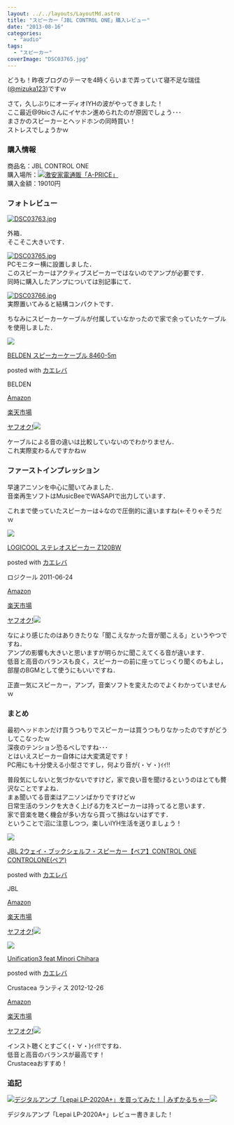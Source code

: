 ```yaml
---
layout: ../../layouts/LayoutMd.astro
title: "スピーカー「JBL CONTROL ONE」購入レビュー"
date: "2013-08-16"
categories: 
  - "audio"
tags: 
  - "スピーカー"
coverImage: "DSC03765.jpg"
---
```


どうも！昨夜ブログのテーマを4時くらいまで弄っていて寝不足な瑞佳([@mizuka123](https://twitter.com/mizuka123))ですｗ

さて，久しぶりにオーディオIYHの波がやってきました！  
ここ最近@9bicさんにイヤホン進められたのが原因でしょう･･･  
まさかのスピーカーとヘッドホンの同時買い！  
ストレスでしょうかｗ

### 購入情報

商品名：JBL CONTROL ONE  
購入場所：[![](//ad.jp.ap.valuecommerce.com/servlet/gifbanner?sid=3066752&pid=882138799)激安家電通販「A-PRICE」](//ck.jp.ap.valuecommerce.com/servlet/referral?sid=3066752&pid=882138799)  
購入金額：19010円

### フォトレビュー

[![DSC03763.jpg](images/9523824650_80466abf8e_b.jpg)](http://www.flickr.com/photos/67522130@N08/9523824650/ "DSC03763.jpg")

外箱．  
そこそこ大きいです．

[![DSC03765.jpg](images/9523825654_d2e222efd7_b.jpg)](http://www.flickr.com/photos/67522130@N08/9523825654/ "DSC03765.jpg")  
PCモニター横に設置しました．  
このスピーカーはアクティブスピーカーではないのでアンプが必要です．  
同時に購入したアンプについては別記事にて．

[![DSC03766.jpg](images/9521042545_c262d02c6a_b.jpg)](http://www.flickr.com/photos/67522130@N08/9521042545/ "DSC03766.jpg")  
実際置いてみると結構コンパクトです．

ちなみにスピーカーケーブルが付属していなかったので家で余っていたケーブルを使用しました．

[![](images/31OeNquO2sL._SL160_.jpg)](https://www.amazon.co.jp/exec/obidos/ASIN/B0048ZGVNI/mizuka123-22/ref=nosim/)

[BELDEN スピーカーケーブル 8460-5m](https://www.amazon.co.jp/exec/obidos/ASIN/B0048ZGVNI/mizuka123-22/ref=nosim/)

posted with [カエレバ](http://kaereba.com)

BELDEN

[Amazon](http://www.amazon.co.jp/gp/search?keywords=BELDEN%20%83X%83s%81%5B%83J%81%5B%83P%81%5B%83u%83%8B&__mk_ja_JP=%83J%83%5E%83J%83i&tag=mizuka123-22 "アマゾン")

[楽天市場](http://hb.afl.rakuten.co.jp/hgc/032b53ee.4b34c5ee.0f4a541e.f440145e/?pc=http%3A%2F%2Fsearch.rakuten.co.jp%2Fsearch%2Fmall%2FBELDEN%2520%25E3%2582%25B9%25E3%2583%2594%25E3%2583%25BC%25E3%2582%25AB%25E3%2583%25BC%25E3%2582%25B1%25E3%2583%25BC%25E3%2583%2596%25E3%2583%25AB%2F-%2Ff.1-p.1-s.1-sf.0-st.A-v.2%3Fx%3D0%26scid%3Daf_ich_link_urltxt%26m%3Dhttp%3A%2F%2Fm.rakuten.co.jp%2F "楽天市場")

[ヤフオク!![](//ad.jp.ap.valuecommerce.com/servlet/gifbanner?sid=3066752&pid=881990645)](//ck.jp.ap.valuecommerce.com/servlet/referral?sid=3066752&pid=881990645&vc_url=http%3A%2F%2Fauctions.search.yahoo.co.jp%2Fsearch%3Fvo%3D%26ve%3D%26auccat%3D0%26aucminprice%3D%26aucmaxprice%3D%26aucmin_bidorbuy_price%3D%26aucmax_bidorbuy_price%3D%26loc_cd%3D0%26abatch%3D0%26istatus%3D0%26filtered%3D1%26ei%3DUTF-8%26tab_ex%3Dcommerce%26va%3DBELDEN%2520%25E3%2582%25B9%25E3%2583%2594%25E3%2583%25BC%25E3%2582%25AB%25E3%2583%25BC%25E3%2582%25B1%25E3%2583%25BC%25E3%2583%2596%25E3%2583%25AB "ヤフオク!")

ケーブルによる音の違いは比較していないのでわかりません．  
これ実際変わるんですかねｗ

### ファーストインプレッション

早速アニソンを中心に聞いてみました．  
音楽再生ソフトはMusicBeeでWASAPIで出力しています．

これまで使っていたスピーカーは↓なので圧倒的に違いますね(←そりゃそうだｗ

[![](images/41uqyIOBZbL._SL160_.jpg)](https://www.amazon.co.jp/exec/obidos/ASIN/B0053N3NVW/mizuka123-22/ref=nosim/)

[LOGICOOL ステレオスピーカー Z120BW](https://www.amazon.co.jp/exec/obidos/ASIN/B0053N3NVW/mizuka123-22/ref=nosim/)

posted with [カエレバ](http://kaereba.com)

ロジクール 2011-06-24

[Amazon](http://www.amazon.co.jp/gp/search?keywords=Z120BW&__mk_ja_JP=%83J%83%5E%83J%83i&tag=mizuka123-22 "アマゾン")

[楽天市場](http://hb.afl.rakuten.co.jp/hgc/032b53ee.4b34c5ee.0f4a541e.f440145e/?pc=http%3A%2F%2Fsearch.rakuten.co.jp%2Fsearch%2Fmall%2FZ120BW%2F-%2Ff.1-p.1-s.1-sf.0-st.A-v.2%3Fx%3D0%26scid%3Daf_ich_link_urltxt%26m%3Dhttp%3A%2F%2Fm.rakuten.co.jp%2F "楽天市場")

[ヤフオク!![](//ad.jp.ap.valuecommerce.com/servlet/gifbanner?sid=3066752&pid=881990645)](//ck.jp.ap.valuecommerce.com/servlet/referral?sid=3066752&pid=881990645&vc_url=http%3A%2F%2Fauctions.search.yahoo.co.jp%2Fsearch%3Fvo%3D%26ve%3D%26auccat%3D0%26aucminprice%3D%26aucmaxprice%3D%26aucmin_bidorbuy_price%3D%26aucmax_bidorbuy_price%3D%26loc_cd%3D0%26abatch%3D0%26istatus%3D0%26filtered%3D1%26ei%3DUTF-8%26tab_ex%3Dcommerce%26va%3DZ120BW "ヤフオク!")

なにより感じたのはありきたりな「聞こえなかった音が聞こえる」というやつですね．  
アンプの影響も大きいと思いますが明らかに聞こえてくる音が違います．  
低音と高音のバランスも良く，スピーカーの前に座ってじっくり聞くのもよし，部屋のBGMとして使うにもいいですね．

正直一気にスピーカー，アンプ，音楽ソフトを変えたのでよくわかっていませんｗ

### まとめ

最初ヘッドホンだけ買うつもりでスピーカーは買うつもりなかったのですがどうしてこなったｗ  
深夜のテンション恐るべしですね･･･  
とはいえスピーカー自体には大変満足です！  
PC用にも十分使える小型さですし，何より音が(・∀・)ｲｲ!!

普段気にしないと気づかないですけど，家で良い音を聞けるというのはとても贅沢なことですよね．  
まぁ聞いてる音楽はアニソンばかりですけどｗ  
日常生活のランクを大きく上げる力をスピーカーは持ってると思います．  
家で音楽を聴く機会が多い方なら買って損はないはずです．  
ということで沼に注意しつつ，楽しいIYH生活を送りましょう！

[![](images/51eB-IyX5sL._SL160_.jpg)](https://www.amazon.co.jp/exec/obidos/ASIN/B009YRN1HE/mizuka123-22/ref=nosim/)

[JBL 2ウェイ・ブックシェルフ・スピーカー【ペア】CONTROL ONE CONTROLONE(ペア)](https://www.amazon.co.jp/exec/obidos/ASIN/B009YRN1HE/mizuka123-22/ref=nosim/)

posted with [カエレバ](http://kaereba.com)

JBL

[Amazon](http://www.amazon.co.jp/gp/search?keywords=CONTROL%20ONE%20CONTROLONE&__mk_ja_JP=%83J%83%5E%83J%83i&tag=mizuka123-22 "アマゾン")

[楽天市場](http://hb.afl.rakuten.co.jp/hgc/032b53ee.4b34c5ee.0f4a541e.f440145e/?pc=http%3A%2F%2Fsearch.rakuten.co.jp%2Fsearch%2Fmall%2FCONTROL%2520ONE%2520CONTROLONE%2F-%2Ff.1-p.1-s.1-sf.0-st.A-v.2%3Fx%3D0%26scid%3Daf_ich_link_urltxt%26m%3Dhttp%3A%2F%2Fm.rakuten.co.jp%2F "楽天市場")

[ヤフオク!![](//ad.jp.ap.valuecommerce.com/servlet/gifbanner?sid=3066752&pid=881990645)](//ck.jp.ap.valuecommerce.com/servlet/referral?sid=3066752&pid=881990645&vc_url=http%3A%2F%2Fauctions.search.yahoo.co.jp%2Fsearch%3Fvo%3D%26ve%3D%26auccat%3D0%26aucminprice%3D%26aucmaxprice%3D%26aucmin_bidorbuy_price%3D%26aucmax_bidorbuy_price%3D%26loc_cd%3D0%26abatch%3D0%26istatus%3D0%26filtered%3D1%26ei%3DUTF-8%26tab_ex%3Dcommerce%26va%3DCONTROL%2520ONE%2520CONTROLONE "ヤフオク!")

[![](images/51pm2a-eIDL._SL160_.jpg)](https://www.amazon.co.jp/exec/obidos/ASIN/B009S8D2FA/mizuka123-22/ref=nosim/)

[Unification3 feat Minori Chihara](https://www.amazon.co.jp/exec/obidos/ASIN/B009S8D2FA/mizuka123-22/ref=nosim/)

posted with [カエレバ](http://kaereba.com)

Crustacea ランティス 2012-12-26

[Amazon](http://www.amazon.co.jp/gp/search?keywords=Unification3%20feat%20Minori%20Chihara&__mk_ja_JP=%83J%83%5E%83J%83i&tag=mizuka123-22 "アマゾン")

[楽天市場](http://hb.afl.rakuten.co.jp/hgc/032b53ee.4b34c5ee.0f4a541e.f440145e/?pc=http%3A%2F%2Fsearch.rakuten.co.jp%2Fsearch%2Fmall%2FUnification3%2520feat%2520Minori%2520Chihara%2F-%2Ff.1-p.1-s.1-sf.0-st.A-v.2%3Fx%3D0%26scid%3Daf_ich_link_urltxt%26m%3Dhttp%3A%2F%2Fm.rakuten.co.jp%2F "楽天市場")

[ヤフオク!![](//ad.jp.ap.valuecommerce.com/servlet/gifbanner?sid=3066752&pid=881990645)](//ck.jp.ap.valuecommerce.com/servlet/referral?sid=3066752&pid=881990645&vc_url=http%3A%2F%2Fauctions.search.yahoo.co.jp%2Fsearch%3Fvo%3D%26ve%3D%26auccat%3D0%26aucminprice%3D%26aucmaxprice%3D%26aucmin_bidorbuy_price%3D%26aucmax_bidorbuy_price%3D%26loc_cd%3D0%26abatch%3D0%26istatus%3D0%26filtered%3D1%26ei%3DUTF-8%26tab_ex%3Dcommerce%26va%3DUnification3%2520feat%2520Minori%2520Chihara "ヤフオク!")

インスト聴くとすごく(・∀・)ｲｲ!!ですね．  
低音と高音のバランスが最高です！  
Crustaceaおすすめ！

### 追記

[![](http://capture.heartrails.com/150x130/shadow?//mizuka123.net/4027/)](//mizuka123.net/4027/)[デジタルアンプ「Lepai LP-2020A+」を買ってみた！ | みずかるちゃー](//mizuka123.net/4027/)[![](http://b.hatena.ne.jp/entry/image///mizuka123.net/4027/)](http://b.hatena.ne.jp/entry///mizuka123.net/4027/)  
  

デジタルアンプ「Lepai LP-2020A+」レビュー書きました！
